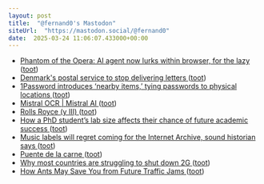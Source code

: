 ```yaml
---
layout: post
title:  "@fernand0's Mastodon"
siteUrl:  "https://mastodon.social/@fernand0"
date:  2025-03-24 11:06:07.433000+00:00
---
```

*  [Phantom of the Opera: AI agent now lurks within browser, for the lazy ](https://www.theregister.com/2025/03/03/phantom_of_the_opera_browser) ([toot](https://mastodon.social/@fernand0/114217082383987243))
*  [Denmark's postal service to stop delivering letters ](https://www.bbc.com/news/articles/ckg8jllq283) ([toot](https://mastodon.social/@fernand0/114216934618167747))
*  [1Password introduces ‘nearby items,’ tying passwords to physical locations ](https://www.engadget.com/cybersecurity/1password-introduces-nearby-items-tying-passwords-to-physical-locations-140040723.htm) ([toot](https://mastodon.social/@fernand0/114216597825696765))
*  [Mistral OCR \| Mistral AI ](https://mistral.ai/news/mistral-oc) ([toot](https://mastodon.social/@fernand0/114215023236686298))
*  [Rolls Royce (y III) ](https://avecesunafoto.wordpress.com/2025/03/23/rolls-royce-y-iii) ([toot](https://mastodon.social/@fernand0/114213235970866293))
*  [How a PhD student’s lab size affects their chance of future academic success ](https://www.nature.com/articles/d41586-025-00644-) ([toot](https://mastodon.social/@fernand0/114213229302060864))
*  [Music labels will regret coming for the Internet Archive, sound historian says ](https://arstechnica.com/tech-policy/2025/03/music-labels-will-regret-coming-for-the-internet-archive-sound-historian-says) ([toot](https://mastodon.social/@fernand0/114212968728832200))
*  [Puente de la carne ](https://www.flickr.com/photos/fernand0/54374724896) ([toot](https://mastodon.social/@fernand0/114212623467388137))
*  [Why most countries are struggling to shut down 2G ](https://restofworld.org/2025/shutting-down-2g-networks-phones-obsolete) ([toot](https://mastodon.social/@fernand0/114212602058788960))
*  [How Ants May Save You from Future Traffic Jams ](https://www.scientificamerican.com/article/how-ants-may-save-you-from-future-traffic-jams) ([toot](https://mastodon.social/@fernand0/114212513910948052))
